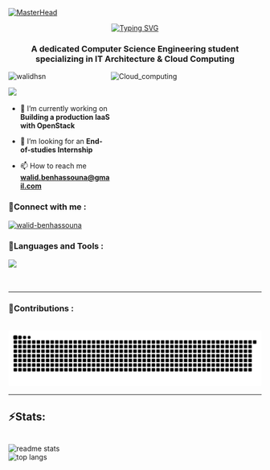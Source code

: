 [![MasterHead](https://images.pexels.com/photos/325229/pexels-photo-325229.jpeg?cs=srgb&dl=pexels-artunchained-325229.jpg&fm=jpg)](https://rishavchanda.io)
<div align="center">
<a href="https://git.io/typing-svg"><img src="https://readme-typing-svg.herokuapp.com?font=Righteous&size=35&duration=4000&pause=1000&color=F7A21D&center=true&random=false&width=500&height=70&lines=Hi+there+%F0%9F%91%8B;I'm+Walid+Ben+Hassouna" alt="Typing SVG" /></a></div>
<h3 align="center">A dedicated Computer Science Engineering student specializing in IT Architecture & Cloud Computing</h3>
<img align="right" alt="Cloud_computing" width="300" height="300" src="https://nife.io/wp-content/uploads/2022/08/cloud.gif">
<p align="left"> <img src="https://komarev.com/ghpvc/?username=walidhsn&label=Profile%20views&color=0e75b6&style=flat" alt="walidhsn" /> </p>
<p align="left"><a href="https://walidhsn.netlify.app"> <img src="https://img.shields.io/badge/Portfolio-%23000000.svg?style=for-the-badge&logo=firefox&logoColor=#FF7139"/></a></p>

- 🔭 I’m currently working on **Building a production IaaS with OpenStack**

- 🤝 I’m looking for an **End-of-studies Internship**

- 📫 How to reach me **walid.benhassouna@gmail.com**

<h3 align="left"> 💬Connect with me :</h3>
<p align="left">
<a href="https://linkedin.com/in/walid-benhassouna" target="blank"><img align="center" src="https://raw.githubusercontent.com/rahuldkjain/github-profile-readme-generator/master/src/images/icons/Social/linked-in-alt.svg" alt="walid-benhassouna" height="30" width="40" /></a>
</p>

<h3 align="left">  🧰Languages and Tools :</h3>
<p align="left"> <img src="https://skillicons.dev/icons?i=bash,idea,pycharm,phpstorm,vscode,visualstudio,vim,linux,ubuntu,kali,postman,bootstrap,tailwind,threejs,html,css,js,react,vite,nodejs,express,mongodb,npm,mysql,arduino,symfony,go,c,cpp,cs,dotnet,java,spring,angular,graphql,qt,php,py,opencv,git,kubernetes,docker,ansible,prometheus,grafana,terraform,openstack,kafka,azure,aws,gitlab,ps,ai"/><br> </p>
<br/>
<hr/>
<div align="left">
  <h3> 🐍Contributions :</h3>
  <br>
  <img alt="snake eating my contributions" src="https://github.com/walidhsn/walidhsn/blob/output/github-contribution-grid-snake.svg" />
  <br/>
</div>
<hr/>
<h2 align="left"> ⚡Stats:</h2>
<br>
<div align=left>
  <img width=390 align="left" src="https://github-readme-stats.vercel.app/api?username=walidhsn&count_private=true&show_icons=true&theme=vision-friendly-dark&rank_icon=github&border_radius=10" alt="readme stats" />
  <img width=390 align="left" src="https://github-readme-stats.vercel.app/api/top-langs/?username=walidhsn&hide=HTML&langs_count=8&layout=compact&theme=vision-friendly-dark&border_radius=10&size_weight=0.5&count_weight=0.5&exclude_repo=github-readme-stats" alt="top langs" />
   
</div>
